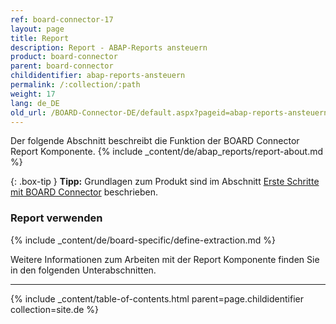 ```yaml
---
ref: board-connector-17
layout: page
title: Report 
description: Report - ABAP-Reports ansteuern
product: board-connector
parent: board-connector
childidentifier: abap-reports-ansteuern
permalink: /:collection/:path
weight: 17
lang: de_DE
old_url: /BOARD-Connector-DE/default.aspx?pageid=abap-reports-ansteuern
---
```

Der folgende Abschnitt beschreibt die Funktion der BOARD Connector Report Komponente.
{% include _content/de/abap_reports/report-about.md %}

{: .box-tip }
**Tipp:** Grundlagen zum Produkt sind im Abschnitt [Erste Schritte mit BOARD Connector](../erste-schritte) beschrieben.

### Report verwenden
{% include _content/de/board-specific/define-extraction.md %}

Weitere Informationen zum Arbeiten mit der Report Komponente finden Sie in den folgenden Unterabschnitten.

---

{% include _content/table-of-contents.html parent=page.childidentifier collection=site.de %}